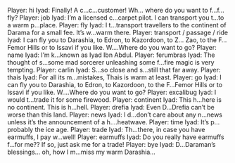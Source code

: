 Player: hi
Iyad: Finally! A c…c…customer! Wh… where do you want to f…f…fly?
Player: job
Iyad: I’m a licensed c…carpet pilot. I can transport you t…to a warm p…place.
Player: fly
Iyad: I t…transport travellers to the continent of Darama for a small fee. It’s w…warm there.
Player: transport / passage / ride
Iyad: I can fly you to Darashia, to Edron, to Kazordoon, to Z… Zao, to the F…Femor Hills or to Issavi if you like. W….Where do you want to go?
Player: name
Iyad: I’m k…known as Iyad Ibn Abdul.
Player: ferumbras
Iyad: The thought of s…some mad sorcerer unleashing some f…fire magic is very tempting.
Player: carlin
Iyad: S…so close and s…still that far away.
Player: thais
Iyad: For all its m…mistakes, Thais is warm at least.
Player: go
Iyad: I can fly you to Darashia, to Edron, to Kazordoon, to the F…Femor Hills or to Issavi if you like. W….Where do you want to go?
Player: excalibug
Iyad: I would t…trade it for some firewood.
Player: continent
Iyad: This h…here is no continent. This is h…hell.
Player: drefia
Iyad: Even D…Drefia can’t be worse than this land.
Player: news
Iyad: I d…don’t care about any n…news unless it’s the announcement of a h….heatwave.
Player: time
Iyad: It’s p…probably the ice age.
Player: trade
Iyad: Th…there, in case you have earmuffs, I pay w…well!
Player: earmuffs
Iyad: Do you really have earmuffs f…for me?? If so, just ask me for a trade!
Player: bye
Iyad: D…Daraman’s blessings… oh, how I m…miss my warm Darashia…